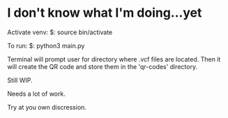 # I don't know what I'm doing...yet

Activate venv:
    $: source bin/activate

To run:
    $: python3 main.py

Terminal will prompt user for directory where .vcf files are located. Then it will create the QR code and store them in the 'qr-codes' directory.

Still WIP.

Needs a lot of work.

Try at you own discression.
